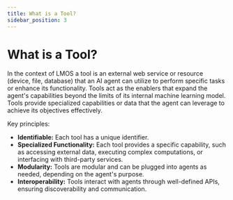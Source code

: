 ```yaml
---
title: What is a Tool?
sidebar_position: 3
---
```


# What is a Tool?

In the context of LMOS a tool is an external web service or resource (device, file, database) that an AI agent can utilize to perform specific tasks or enhance its functionality. Tools act as the enablers that expand the agent's capabilities beyond the limits of its internal machine learning model. Tools provide specialized capabilities or data that the agent can leverage to achieve its objectives effectively.

Key principles:
- **Identifiable:** Each tool has a unique identifier.
- **Specialized Functionality:** Each tool provides a specific capability, such as accessing external data, executing complex computations, or interfacing with third-party services.
- **Modularity:** Tools are modular and can be plugged into agents as needed, depending on the agent's purpose.
- **Interoperability:** Tools interact with agents through well-defined APIs, ensuring discoverability and communication.